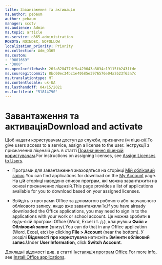 ```yaml
---
title: Завантаження та активація
ms.author: pebaum
author: pebaum
manager: scotv
ms.audience: Admin
ms.topic: article
ms.service: o365-administration
ROBOTS: NOINDEX, NOFOLLOW
localization_priority: Priority
ms.collection: Adm_O365
ms.custom:
- "9001669"
- "3800"
ms.openlocfilehash: 26fa828477df9a420643a3034c19115fb2431fde
ms.sourcegitcommit: 8bc60ec34bc1e40685e3976576e04a2623f63a7c
ms.translationtype: MT
ms.contentlocale: uk-UA
ms.lasthandoff: 04/15/2021
ms.locfileid: "51814790"
---
```

# <a name="download-and-activate"></a><span data-ttu-id="ca34e-102">Завантаження та активація</span><span class="sxs-lookup"><span data-stu-id="ca34e-102">Download and activate</span></span>

<span data-ttu-id="ca34e-103">Щоб надати користувачам доступ до служби, призначте їм ліцензії.</span><span class="sxs-lookup"><span data-stu-id="ca34e-103">To give users access to a service, assign a license to the user.</span></span> <span data-ttu-id="ca34e-104">Інструкції з призначення ліцензій див. в статті [Призначення ліцензій користувачам](https://docs.microsoft.com/microsoft-365/admin/manage/assign-licenses-to-users).</span><span class="sxs-lookup"><span data-stu-id="ca34e-104">For instructions on assigning licenses, see [Assign Licenses to Users](https://docs.microsoft.com/microsoft-365/admin/manage/assign-licenses-to-users).</span></span>

- <span data-ttu-id="ca34e-105">Програми для завантаження знаходяться на сторінці [Мій обліковий запис](https://portal.office.com/account/#installs).</span><span class="sxs-lookup"><span data-stu-id="ca34e-105">You can find applications for download on the [My Account](https://portal.office.com/account/#installs) page.</span></span> <span data-ttu-id="ca34e-106">На цій сторінці наведено список програм, які можна завантажити на основі призначених ліцензій.</span><span class="sxs-lookup"><span data-stu-id="ca34e-106">This page provides a list of applications available for you to download based on your assigned licenses.</span></span> 

- <span data-ttu-id="ca34e-107">Ввійдіть в програми Office за допомогою робочого або навчального облікового запису, якщо вже завантажили їх.</span><span class="sxs-lookup"><span data-stu-id="ca34e-107">If you have already downloaded the Office applications, you may need to sign in to the applications with your work or school account.</span></span> <span data-ttu-id="ca34e-108">Це можна зробити в будь-якій програмі Office (Word, Excel і т. д.), клацнувши **Файл > Обліковий запис** (знизу).</span><span class="sxs-lookup"><span data-stu-id="ca34e-108">You can do that in any Office application (Word, Excel, etc) by clicking **File > Account** (near the bottom).</span></span> <span data-ttu-id="ca34e-109">У розділі **Відомості про користувача** натисніть **Змінити обліковий запис**.</span><span class="sxs-lookup"><span data-stu-id="ca34e-109">Under **User Information**, click **Switch Account**.</span></span>

<span data-ttu-id="ca34e-110">Докладні відомості див. в статті [Інсталяція програм Office](https://docs.microsoft.com/microsoft-365/admin/setup/install-applications).</span><span class="sxs-lookup"><span data-stu-id="ca34e-110">For more info, see [Install Office applications](https://docs.microsoft.com/microsoft-365/admin/setup/install-applications).</span></span>
